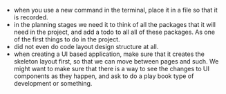 - when you use a new command in the terminal, place it in a file so that it is recorded.
- in the planning stages we need it to think of all the packages that it will need in the project, and add a todo to all all of these packages.  As one of the first things to do in the project.
- did not even do code layout design structure at all.
- when creating a UI based application, make sure that it creates the skeleton layout first, so that we can move between pages and such.  We might want to make sure that there is a way to see the changes to UI components as they happen, and ask to do a play book type of development or something.
